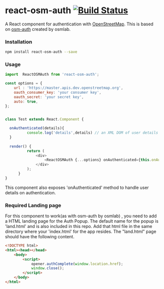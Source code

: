 # react-osm-auth [![Build Status](https://travis-ci.org/drklrd/react-osm-auth.svg?branch=master)](https://travis-ci.org/drklrd/react-osm-auth)

A React component for authentication with [OpenStreetMap](http://www.openstreetmap.org/). This is based on [osm-auth](https://github.com/osmlab/osm-auth) created by osmlab.

### Installation 

```sh
npm install react-osm-auth --save
```

### Usage

```js
import  ReactOSMAuth from 'react-osm-auth';

const options = {
    url : 'https://master.apis.dev.openstreetmap.org',
    oauth_consumer_key: 'your consumer key',
    oauth_secret: 'your secret key',
    auto: true,
};


class Test extends React.Component {
    
  onAuthenticated(details){
          console.log('details',details) // an XML DOM of user details
  }
  
  render() {
          return (
              <div>
                  <ReactOSMAuth {...options} onAuthenticated={this.onAuthenticated.bind(this)}/>
              </div>
          );
      }
}
```

This component also exposes 'onAuthenticated' method to handle user details on authentication.

### Required Landing page

For this component to work(as with osm-auth by osmlab) , you need to add a HTML landing page for the Auth Popup. The default name for the popup is 'land.html' and is also included in this repo.
Add that html file in the same directory where your 'index.html' for the app resides. The "land.html" page should have the following content.

```html
<!DOCTYPE html>
<html><head></head>
    <body>
        <script>
            opener.authComplete(window.location.href);
            window.close();
        </script>
    </body>
</html>
```
